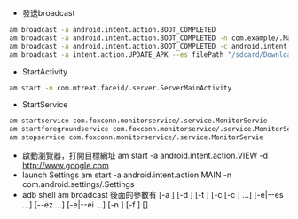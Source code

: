 * 發送broadcast
```sh
am broadcast -a android.intent.action.BOOT_COMPLETED
am broadcast -a android.intent.action.BOOT_COMPLETED -n com.example/.MainActivity
am broadcast -a android.intent.action.BOOT_COMPLETED -c android.intent.category.DEFAULT -n com.example/.MainActivity
am broadcast -a intent.action.UPDATE_APK --es filePath "/sdcard/Download/simple.apk" --ez keep true
```

* StartActivity
```sh
am start -n com.mtreat.faceid/.server.ServerMainActivity
```

* StartService
```sh
am startservice com.foxconn.monitorservice/.service.MonitorServie
am startforegroundservice com.foxconn.monitorservice/.service.MonitorServie
am stopservice com.foxconn.monitorservice/.service.MonitorServie
```

* 啟動瀏覽器，打開目標網址
am start -a android.intent.action.VIEW -d http://www.google.com
* launch Settings
am start -a android.intent.action.MAIN -n com.android.settings/.Settings
* adb shell am broadcast 後面的參數有
[-a ]
[-d ]
[-t ]
[-c [-c ] ...]
[-e|--es ...]
[--ez ...]
[-e|--ei ...]
[-n ]
[-f ] []